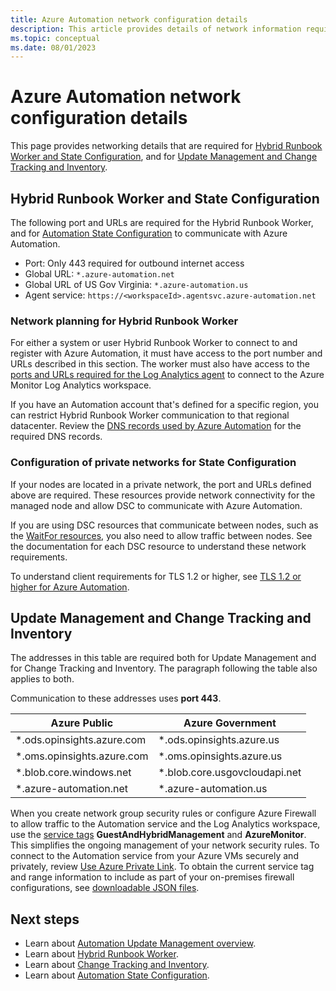 ```yaml
---
title: Azure Automation network configuration details
description: This article provides details of network information required by Azure Automation State Configuration, Azure Automation Hybrid Runbook Worker, Update Management, and Change Tracking and Inventory
ms.topic: conceptual
ms.date: 08/01/2023
---
```


# Azure Automation network configuration details

This page provides networking details that are required for [Hybrid Runbook Worker and State Configuration](#hybrid-runbook-worker-and-state-configuration), and for [Update Management and Change Tracking and Inventory](#update-management-and-change-tracking-and-inventory).

## Hybrid Runbook Worker and State Configuration

The following port and URLs are required for the Hybrid Runbook Worker, and for [Automation State Configuration](automation-dsc-overview.md) to communicate with Azure Automation.

* Port: Only 443 required for outbound internet access
* Global URL: `*.azure-automation.net`
* Global URL of US Gov Virginia: `*.azure-automation.us`
* Agent service: `https://<workspaceId>.agentsvc.azure-automation.net`

### Network planning for Hybrid Runbook Worker

For either a system or user Hybrid Runbook Worker to connect to and register with Azure Automation, it must have access to the port number and URLs described in this section. The worker must also have access to the [ports and URLs required for the Log Analytics agent](../azure-monitor/agents/log-analytics-agent.md) to connect to the Azure Monitor Log Analytics workspace.

If you have an Automation account that's defined for a specific region, you can restrict Hybrid Runbook Worker communication to that regional datacenter. Review the [DNS records used by Azure Automation](how-to/automation-region-dns-records.md) for the required DNS records.

### Configuration of private networks for State Configuration

If your nodes are located in a private network, the port and URLs defined above are required. These resources provide network connectivity for the managed node and allow DSC to communicate with Azure Automation.

If you are using DSC resources that communicate between nodes, such as the [WaitFor resources](/powershell/dsc/reference/resources/windows/waitForAllResource), you also need to allow traffic between nodes. See the documentation for each DSC resource to understand these network requirements.

To understand client requirements for TLS 1.2 or higher, see [TLS 1.2 or higher for Azure Automation](automation-managing-data.md#tls-12-or-higher-for-azure-automation).

## Update Management and Change Tracking and Inventory

The addresses in this table are required both for Update Management and for Change Tracking and Inventory. The paragraph following the table also applies to both.

Communication to these addresses uses **port 443**.

|Azure Public  |Azure Government  |
|---------|---------|
|\*.ods.opinsights.azure.com    | \*.ods.opinsights.azure.us         |
|\*.oms.opinsights.azure.com     | \*.oms.opinsights.azure.us        |
|\*.blob.core.windows.net | \*.blob.core.usgovcloudapi.net|
|\*.azure-automation.net | \*.azure-automation.us|

When you create network group security rules or configure Azure Firewall to allow traffic to the Automation service and the Log Analytics workspace, use the [service tags](../virtual-network/service-tags-overview.md#available-service-tags) **GuestAndHybridManagement** and **AzureMonitor**. This simplifies the ongoing management of your network security rules. To connect to the Automation service from your Azure VMs securely and privately, review [Use Azure Private Link](./how-to/private-link-security.md). To obtain the current service tag and range information to include as part of your on-premises firewall configurations, see [downloadable JSON files](../virtual-network/service-tags-overview.md#discover-service-tags-by-using-downloadable-json-files).

## Next steps

* Learn about [Automation Update Management overview](update-management\overview.md).
* Learn about [Hybrid Runbook Worker](automation-hybrid-runbook-worker.md).
* Learn about [Change Tracking and Inventory](change-tracking\overview.md).
* Learn about [Automation State Configuration](automation-dsc-overview.md).
